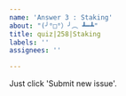 ```yaml
---
name: 'Answer 3 : Staking'
about: "(╯°□°）╯︵ ┻━┻"
title: quiz|258|Staking
labels: ''
assignees: ''

---
```


Just click 'Submit new issue'.
